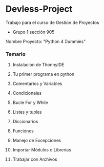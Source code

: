 # Devless-Project
Trabajo para el curso de Gestion de Proyectos

- Grupo 1 sección 905

Nombre Proyecto: "Python 4 Dummies"

### Temario

1. Instalacion de ThonnyIDE

2. Tu primer programa en python

3. Comentarios y Variables

4. Condicionales

5. Bucle For y While

6. Listas y tuplas

7. Diccionarios

8. Funciones

9. Manejo de Excepciones

10. Importar Módulos o Librerias

11. Trabajar con Archivos
